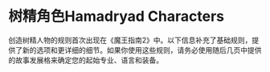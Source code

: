# 树精角色Hamadryad Characters

创造树精人物的规则首次出现在《魔王指南2》中。以下信息补充了基础规则，提供了新的选项和更详细的细节。如果你使用这些规则，请务必使用随后几页中提供的故事发展格来确定您的起始专业、语言和装备。
